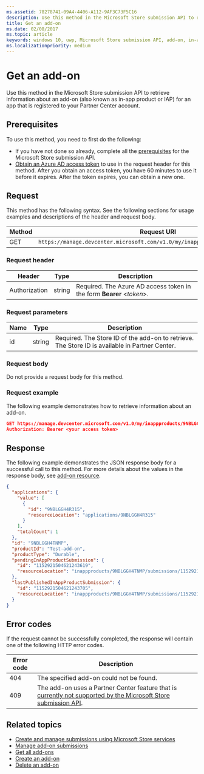 ```yaml
---
ms.assetid: 78278741-09A4-4406-A112-9AF3C73F5C16
description: Use this method in the Microsoft Store submission API to retrieve information about an add-on for an app that is registered to your Partner Center account.
title: Get an add-on
ms.date: 02/08/2017
ms.topic: article
keywords: windows 10, uwp, Microsoft Store submission API, add-on, in-app product, IAP
ms.localizationpriority: medium
---
```

# Get an add-on

Use this method in the Microsoft Store submission API to retrieve information about an add-on (also known as in-app product or IAP) for an app that is registered to your Partner Center account.

## Prerequisites

To use this method, you need to first do the following:

* If you have not done so already, complete all the [prerequisites](create-and-manage-submissions-using-windows-store-services.md#prerequisites) for the Microsoft Store submission API.
* [Obtain an Azure AD access token](create-and-manage-submissions-using-windows-store-services.md#obtain-an-azure-ad-access-token) to use in the request header for this method. After you obtain an access token, you have 60 minutes to use it before it expires. After the token expires, you can obtain a new one.

## Request

This method has the following syntax. See the following sections for usage examples and descriptions of the header and request body.

| Method | Request URI                                                      |
|--------|------------------------------------------------------------------|
| GET    | `https://manage.devcenter.microsoft.com/v1.0/my/inappproducts/{inAppProductId}` |


### Request header

| Header        | Type   | Description                                                                 |
|---------------|--------|-----------------------------------------------------------------------------|
| Authorization | string | Required. The Azure AD access token in the form **Bearer** &lt;*token*&gt;. |


### Request parameters

| Name        | Type   | Description                                                                 |
|---------------|--------|-----------------------------------------------------------------------------|
| id | string | Required. The Store ID of the add-on to retrieve. The Store ID is available in Partner Center.  |


### Request body

Do not provide a request body for this method.


### Request example

The following example demonstrates how to retrieve information about an add-on.

```json
GET https://manage.devcenter.microsoft.com/v1.0/my/inappproducts/9NBLGGH4TNMP HTTP/1.1
Authorization: Bearer <your access token>
```

## Response

The following example demonstrates the JSON response body for a successful call to this method. For more details about the values in the response body, see [add-on resource](manage-add-ons.md#add-on-object).

```json
{
  "applications": {
    "value": [
      {
        "id": "9NBLGGH4R315",
        "resourceLocation": "applications/9NBLGGH4R315"
      }
    ],
    "totalCount": 1
  },
  "id": "9NBLGGH4TNMP",
  "productId": "Test-add-on",
  "productType": "Durable",
  "pendingInAppProductSubmission": {
    "id": "1152921504621243619",
    "resourceLocation": "inappproducts/9NBLGGH4TNMP/submissions/1152921504621243619"
  },
  "lastPublishedInAppProductSubmission": {
    "id": "1152921504621243705",
    "resourceLocation": "inappproducts/9NBLGGH4TNMP/submissions/1152921504621243705"
  }
}
```

## Error codes

If the request cannot be successfully completed, the response will contain one of the following HTTP error codes.

| Error code |  Description   |
|--------|------------------|
| 404  | The specified add-on could not be found. |
| 409  | The add-on uses a Partner Center feature that is [currently not supported by the Microsoft Store submission API](create-and-manage-submissions-using-windows-store-services.md#not_supported).  |


## Related topics

* [Create and manage submissions using Microsoft Store services](create-and-manage-submissions-using-windows-store-services.md)
* [Manage add-on submissions](manage-add-on-submissions.md)
* [Get all add-ons](get-all-add-ons.md)
* [Create an add-on](create-an-add-on.md)
* [Delete an add-on](delete-an-add-on.md)
